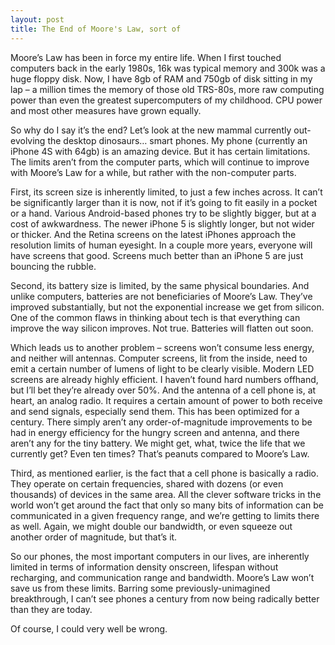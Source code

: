 ```yaml
---
layout: post
title: The End of Moore's Law, sort of
---
```


Moore’s Law has been in force my entire life. When I first touched computers back in the early 1980s, 16k was typical memory and 300k was a huge floppy disk. Now, I have 8gb of RAM and 750gb of disk sitting in my lap – a million times the memory of those old TRS-80s, more raw computing power than even the greatest supercomputers of my childhood. CPU power and most other measures have grown equally.

So why do I say it’s the end? Let’s look at the new mammal currently out-evolving the desktop dinosaurs… smart phones. My phone (currently an iPhone 4S with 64gb) is an amazing device. But it has certain limitations. The limits aren’t from the computer parts, which will continue to improve with Moore’s Law for a while, but rather with the non-computer parts.

First, its screen size is inherently limited, to just a few inches across. It can’t be significantly larger than it is now, not if it’s going to fit easily in a pocket or a hand. Various Android-based phones try to be slightly bigger, but at a cost of awkwardness. The newer iPhone 5 is slightly longer, but not wider or thicker. And the Retina screens on the latest iPhones approach the resolution limits of human eyesight.  In a couple more years, everyone will have screens that good. Screens much better than an iPhone 5 are just bouncing the rubble.

Second, its battery size is limited, by the same physical boundaries. And unlike computers, batteries are not beneficiaries of Moore’s Law. They’ve improved substantially, but not the exponential increase we get from silicon. One of the common flaws in thinking about tech is that everything can improve the way silicon improves. Not true. Batteries will flatten out soon.

Which leads us to another problem – screens won’t consume less energy, and neither will antennas. Computer screens, lit from the inside, need to emit a certain number of lumens of light to be clearly visible. Modern LED screens are already highly efficient. I haven’t found hard numbers offhand, but I’ll bet they’re already over 50%. And the antenna of a cell phone is, at heart, an analog radio. It requires a certain amount of power to both receive and send signals, especially send them. This has been optimized for a century. There simply aren’t any order-of-magnitude improvements to be had in energy efficiency for the hungry screen and antenna, and there aren’t any for the tiny battery. We might get, what, twice the life that we currently get? Even ten times? That’s peanuts compared to Moore’s Law.

Third, as mentioned earlier, is the fact that a cell phone is basically a radio. They operate on certain frequencies, shared with dozens (or even thousands) of devices in the same area. All the clever software tricks in the world won’t get around the fact that only so many bits of information can be communicated in a given frequency range, and we’re getting to limits there as well. Again, we might double our bandwidth, or even squeeze out another order of magnitude, but that’s it.

So our phones, the most important computers in our lives, are inherently limited in terms of information density onscreen, lifespan without recharging, and communication range and bandwidth. Moore’s Law won’t save us from these limits. Barring some previously-unimagined breakthrough, I can’t see phones a century from now being radically better than they are today.

Of course, I could very well be wrong.
